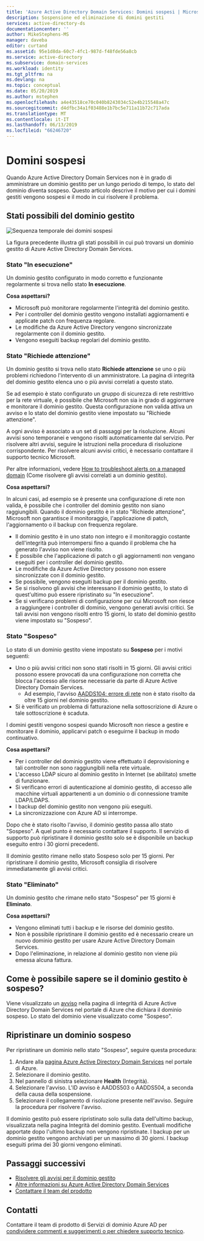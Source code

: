 ```yaml
---
title: 'Azure Active Directory Domain Services: Domini sospesi | Microsoft Docs'
description: Sospensione ed eliminazione di domini gestiti
services: active-directory-ds
documentationcenter: ''
author: MikeStephens-MS
manager: daveba
editor: curtand
ms.assetid: 95e1d8da-60c7-4fc1-987d-f48fde56a8cb
ms.service: active-directory
ms.subservice: domain-services
ms.workload: identity
ms.tgt_pltfrm: na
ms.devlang: na
ms.topic: conceptual
ms.date: 05/20/2019
ms.author: mstephen
ms.openlocfilehash: a4e43518ce70c040b8243034c52e4b215548a47c
ms.sourcegitcommit: d4dfbc34a1f03488e1b7bc5e711a11b72c717ada
ms.translationtype: MT
ms.contentlocale: it-IT
ms.lasthandoff: 06/13/2019
ms.locfileid: "66246720"
---
```

# <a name="suspended-domains"></a>Domini sospesi
Quando Azure Active Directory Domain Services non è in grado di amministrare un dominio gestito per un lungo periodo di tempo, lo stato del dominio diventa sospeso. Questo articolo descrive il motivo per cui i domini gestiti vengono sospesi e il modo in cui risolvere il problema.


## <a name="states-your-managed-domain-can-be-in"></a>Stati possibili del dominio gestito

![Sequenza temporale dei domini sospesi](media/active-directory-domain-services-suspension/suspension-timeline.PNG)

La figura precedente illustra gli stati possibili in cui può trovarsi un dominio gestito di Azure Active Directory Domain Services.

### <a name="running-state"></a>Stato "In esecuzione"
Un dominio gestito configurato in modo corretto e funzionante regolarmente si trova nello stato **In esecuzione**.

**Cosa aspettarsi?**
* Microsoft può monitorare regolarmente l'integrità del dominio gestito.
* Per i controller del dominio gestito vengono installati aggiornamenti e applicate patch con frequenza regolare.
* Le modifiche da Azure Active Directory vengono sincronizzate regolarmente con il dominio gestito.
* Vengono eseguiti backup regolari del dominio gestito.


### <a name="needs-attention-state"></a>Stato "Richiede attenzione"
Un dominio gestito si trova nello stato **Richiede attenzione** se uno o più problemi richiedono l'intervento di un amministratore. La pagina di integrità del dominio gestito elenca uno o più avvisi correlati a questo stato.

Se ad esempio è stato configurato un gruppo di sicurezza di rete restrittivo per la rete virtuale, è possibile che Microsoft non sia in grado di aggiornare e monitorare il dominio gestito. Questa configurazione non valida attiva un avviso e lo stato del dominio gestito viene impostato su "Richiede attenzione".

A ogni avviso è associato a un set di passaggi per la risoluzione. Alcuni avvisi sono temporanei e vengono risolti automaticamente dal servizio. Per risolvere altri avvisi, seguire le istruzioni nella procedura di risoluzione corrispondente. Per risolvere alcuni avvisi critici, è necessario contattare il supporto tecnico Microsoft.

Per altre informazioni, vedere [How to troubleshoot alerts on a managed domain](troubleshoot-alerts.md) (Come risolvere gli avvisi correlati a un dominio gestito).

**Cosa aspettarsi?**

In alcuni casi, ad esempio se è presente una configurazione di rete non valida, è possibile che i controller del dominio gestito non siano raggiungibili. Quando il dominio gestito è in stato "Richiede attenzione", Microsoft non garantisce il monitoraggio, l'applicazione di patch, l'aggiornamento o il backup con frequenza regolare.

* Il dominio gestito è in uno stato non integro e il monitoraggio costante dell'integrità può interrompersi fino a quando il problema che ha generato l'avviso non viene risolto.
* È possibile che l'applicazione di patch o gli aggiornamenti non vengano eseguiti per i controller del dominio gestito.
* Le modifiche da Azure Active Directory possono non essere sincronizzate con il dominio gestito.
* Se possibile, vengono eseguiti backup per il dominio gestito.
* Se si risolvono gli avvisi che interessano il dominio gestito, lo stato di quest'ultimo può essere ripristinato su "In esecuzione".
* Se si verificano problemi di configurazione per cui Microsoft non riesce a raggiungere i controller di dominio, vengono generati avvisi critici. Se tali avvisi non vengono risolti entro 15 giorni, lo stato del dominio gestito viene impostato su "Sospeso".


### <a name="the-suspended-state"></a>Stato "Sospeso"
Lo stato di un dominio gestito viene impostato su **Sospeso** per i motivi seguenti:

* Uno o più avvisi critici non sono stati risolti in 15 giorni. Gli avvisi critici possono essere provocati da una configurazione non corretta che blocca l'accesso alle risorse necessarie da parte di Azure Active Directory Domain Services.
    * Ad esempio, l'avviso [AADDS104: errore di rete](alert-nsg.md) non è stato risolto da oltre 15 giorni nel dominio gestito.
* Si è verificato un problema di fatturazione nella sottoscrizione di Azure o tale sottoscrizione è scaduta.

I domini gestiti vengono sospesi quando Microsoft non riesce a gestire e monitorare il dominio, applicarvi patch o eseguirne il backup in modo continuativo.

**Cosa aspettarsi?**
* Per i controller del dominio gestito viene effettuato il deprovisioning e tali controller non sono raggiungibili nella rete virtuale.
* L'accesso LDAP sicuro al dominio gestito in Internet (se abilitato) smette di funzionare.
* Si verificano errori di autenticazione al dominio gestito, di accesso alle macchine virtuali appartenenti a un dominio o di connessione tramite LDAP/LDAPS.
* I backup del dominio gestito non vengono più eseguiti.
* La sincronizzazione con Azure AD si interrompe.

Dopo che è stato risolto l'avviso, il dominio gestito passa allo stato "Sospeso". A quel punto è necessario contattare il supporto.
Il servizio di supporto può ripristinare il dominio gestito solo se è disponibile un backup eseguito entro i 30 giorni precedenti.

Il dominio gestito rimane nello stato Sospeso solo per 15 giorni. Per ripristinare il dominio gestito, Microsoft consiglia di risolvere immediatamente gli avvisi critici.


### <a name="deleted-state"></a>Stato "Eliminato"
Un dominio gestito che rimane nello stato "Sospeso" per 15 giorni è **Eliminato**.

**Cosa aspettarsi?**
* Vengono eliminati tutti i backup e le risorse del dominio gestito.
* Non è possibile ripristinare il dominio gestito ed è necessario creare un nuovo dominio gestito per usare Azure Active Directory Domain Services.
* Dopo l'eliminazione, in relazione al dominio gestito non viene più emessa alcuna fattura.


## <a name="how-do-you-know-if-your-managed-domain-is-suspended"></a>Come è possibile sapere se il dominio gestito è sospeso?
Viene visualizzato un [avviso](troubleshoot-alerts.md) nella pagina di integrità di Azure Active Directory Domain Services nel portale di Azure che dichiara il dominio sospeso. Lo stato del dominio viene visualizzato come "Sospeso".


## <a name="restore-a-suspended-domain"></a>Ripristinare un dominio sospeso
Per ripristinare un dominio nello stato "Sospeso", seguire questa procedura:

1. Andare alla [pagina Azure Active Directory Domain Services](https://portal.azure.com/#blade/HubsExtension/Resources/resourceType/Microsoft.AAD%2FdomainServices) nel portale di Azure.
2. Selezionare il dominio gestito.
3. Nel pannello di sinistra selezionare **Health** (Integrità).
4. Selezionare l'avviso. L'ID avviso è AADDS503 o AADDS504, a seconda della causa della sospensione.
5. Selezionare il collegamento di risoluzione presente nell'avviso. Seguire la procedura per risolvere l'avviso.

Il dominio gestito può essere ripristinato solo sulla data dell'ultimo backup, visualizzata nella pagina Integrità del dominio gestito. Eventuali modifiche apportate dopo l'ultimo backup non vengono ripristinate. I backup per un dominio gestito vengono archiviati per un massimo di 30 giorni. I backup eseguiti prima dei 30 giorni vengono eliminati.


## <a name="next-steps"></a>Passaggi successivi
- [Risolvere gli avvisi per il dominio gestito](troubleshoot-alerts.md)
- [Altre informazioni su Azure Active Directory Domain Services](overview.md)
- [Contattare il team del prodotto](contact-us.md)

## <a name="contact-us"></a>Contatti
Contattare il team di prodotto di Servizi di dominio Azure AD per [condividere commenti e suggerimenti o per chiedere supporto tecnico](contact-us.md).
